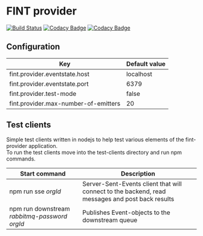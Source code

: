 # FINT provider

[![Build Status](https://travis-ci.org/FINTprosjektet/fint-provider.svg?branch=master)](https://travis-ci.org/FINTprosjektet/fint-provider)
[![Codacy Badge](https://api.codacy.com/project/badge/Grade/1b8e2b2813394091b02048f6db310547)](https://www.codacy.com/app/FINT/fint-provider?utm_source=github.com&amp;utm_medium=referral&amp;utm_content=FINTprosjektet/fint-provider&amp;utm_campaign=Badge_Grade)
[![Codacy Badge](https://api.codacy.com/project/badge/Coverage/1b8e2b2813394091b02048f6db310547)](https://www.codacy.com/app/FINT/fint-provider?utm_source=github.com&utm_medium=referral&utm_content=FINTprosjektet/fint-provider&utm_campaign=Badge_Coverage)

## Configuration

| Key | Default value |
|-----|---------------|
| fint.provider.eventstate.host | localhost |
| fint.provider.eventstate.port | 6379 |
| fint.provider.test-mode | false |
| fint.provider.max-number-of-emitters | 20 |

## Test clients

Simple test clients written in nodejs to help test various elements of the fint-provider application.  
To run the test clients move into the test-clients directory and run npm commands.

| Start command | Description |
|---------------|-------------|
| npm run sse *orgId* | Server-Sent-Events client that will connect to the backend, read messages and post back results |
| npm run downstream *rabbitmq-password* *orgId* | Publishes Event-objects to the downstream queue |